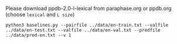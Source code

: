 Please download ppdb-2.0-l-lexical from paraphase.org or ppdb.org (choose `lexical` and `L size`)

`python3 baselines.py --pairfile ../data/en-train.txt --valfile ../data/en-test.txt --valfile ../data/en-val.txt --predfile ../data/pred-en.txt --v 1`